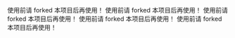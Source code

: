 
使用前请 forked 本项目后再使用！
使用前请 forked 本项目后再使用！
使用前请 forked 本项目后再使用！
使用前请 forked 本项目后再使用！
使用前请 forked 本项目后再使用！
